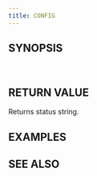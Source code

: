 ```yaml
---
title: CONFIG
---
```


## SYNOPSIS
<code></code><br>

## RETURN VALUE
Returns status string.

## EXAMPLES

## SEE ALSO
